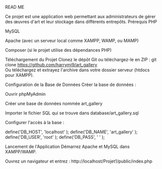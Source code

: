  READ ME

Ce projet est une application web permettant aux administrateurs de gérer des œuvres d'art et leur stockage dans différents entrepôts.
 Prérequis
PHP


MySQL


Apache (avec un serveur local comme XAMPP, WAMP, ou MAMP)


Composer (si le projet utilise des dépendances PHP)


 Téléchargement du Projet
Clonez le dépôt Git ou téléchargez-le en ZIP : 
git clone https://github.com/harrymj9/art_gallery  
Ou téléchargez et extrayez l'archive dans votre dossier serveur (htdocs pour XAMPP).

Configuration de la Base de Données
Créer la base de données :


Ouvrir phpMyAdmin


Créer une base de données nommée art_gallery


Importer le fichier SQL qui se trouve dans database/art_gallery.sql


Configurer l'accès à la base :


define('DB_HOST', 'localhost' );
define('DB_NAME', 'art_gallery' );
define('DB_USER', 'root' );
define('DB_PASS', ' ' ); 

Lancement de l'Application
Démarrez Apache et MySQL dans XAMPP/WAMP.


Ouvrez un navigateur et entrez :
http://localhost/Projet1/public/index.php 



